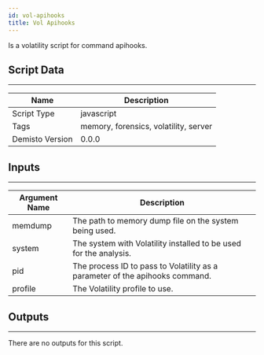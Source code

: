 ```yaml
---
id: vol-apihooks
title: Vol Apihooks
---
```


Is a volatility script for command apihooks.

## Script Data
---

| **Name** | **Description** |
| --- | --- |
| Script Type | javascript |
| Tags | memory, forensics, volatility, server |
| Demisto Version | 0.0.0 |

## Inputs
---

| **Argument Name** | **Description** |
| --- | --- |
| memdump | The path to memory dump file on the system being used. |
| system | The system with Volatility installed to be used for the analysis. |
| pid | The process ID to pass to Volatility as a parameter of the apihooks command. |
| profile | The Volatility profile to use. |

## Outputs
---
There are no outputs for this script.
